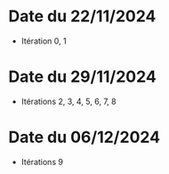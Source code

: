 
# Date du 22/11/2024
- Itération 0, 1


# Date du 29/11/2024
- Itérations 2, 3, 4, 5, 6, 7, 8


# Date du 06/12/2024
- Itérations 9